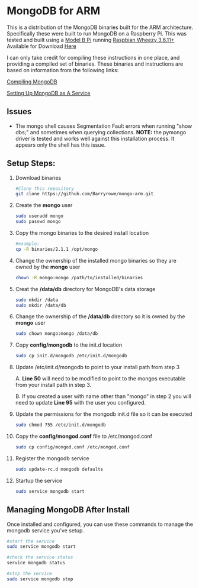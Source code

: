 MongoDB for ARM
=========

This is a distribution of the MongoDB binaries built for the ARM architecture. Specifically these were built to run MongoDB on a Raspberry Pi. This was tested and built using a [Model B Pi](http://www.newark.com/raspberry-pi/raspbrry-modb-512m/model-b-assembled-board-only/dp/43W5302) running [Raspbian Wheezy 3.6.11+](http://www.raspbian.org/RaspbianImages) Available for Download [Here](http://www.raspberrypi.org/downloads) 

I can only take credit for compiling these instructions in one place, and providing a compiled set of binaries. These binaries and instructions are based on information from the following links:

[Compiling MongoDB](http://c-mobberley.com/wordpress/index.php/2013/10/14/raspberry-pi-mongodb-installation-the-working-guide/)

[Setting Up MongoDB as A Service](http://stackoverflow.com/questions/17901627/setting-up-mongodb-raspberry-pi)

Issues
---------
- The mongo shell causes Segmentation Fault errors when running "show dbs;" and sometimes when querying collections. 
	**NOTE:** the pymongo driver is tested and works well against this installation process. It appears only the shell has this issue.

Setup Steps:
---------

1. Download binaries

	```bash
	#Clone this repository
	git clone https://github.com/Barryrowe/mongo-arm.git
	```

2. Create the **mongo** user

	```bash
	sudo useradd mongo
	sudo passwd mongo
	```

3. Copy the mongo binaries to the desired install location

	```bash
	#example:
	cp -R binaries/2.1.1 /opt/mongo
	```

4. Change the ownership of the installed mongo binaries so they are owned by the **mongo** user

	```bash	
	chown -R mongo:mongo /path/to/installed/binaries
	```

5. Creat the **/data/db** directory for MongoDB's data storage

	```bash	
	sudo mkdir /data
	sudo mkdir /data/db
	```

6. Change the ownership of the **/data/db** directory so it is owned by the **mongo** user

	```bash
	sudo chown mongo:mongo /data/db
	```

7. Copy **config/mongodb** to the init.d location

	```bash
	sudo cp init.d/mongodb /etc/init.d/mongodb
	```

8. Update /etc/init.d/mongodb to point to your install path from step 3
	
	A. **Line 50** will need to be modified to point to the mongos executable from your install path in step 3.
	
	B. If you created a user with name other than "mongo" in step 2 you will need to update **Line 95** with the user you configured.

9. Update the permissions for the mongodb init.d file so it can be executed

	```bash
	sudo chmod 755 /etc/init.d/mongodb
	```

10. Copy the **config/mongod.conf** file to /etc/mongod.conf

	```bash
	sudo cp config/mongod.conf /etc/mongod.conf
	```

11. Register the mongodb service

	```bash
	sudo update-rc.d mongodb defaults
	```

12. Startup the service

	```bash
	sudo service mongodb start
	```

Managing MongoDB After Install
---------

Once installed and configured, you can use these commands to manage the mongodb service you've setup.

```bash
#start the service
sudo service mongodb start

#check the service status
service mongodb status

#stop the service
sudo service mongodb stop
```
